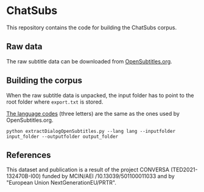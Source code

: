 # ChatSubs

This repository contains the code for building the ChatSubs corpus.

## Raw data

The raw subtitle data can be downloaded from [OpenSubtitles.org](https://dl.opensubtitles.org/addons/export/).

## Building the corpus

When the raw subtitle data is unpacked, the input folder has to point to the root folder where `export.txt` is stored. 

[The language codes](https://www.opensubtitles.org/addons/export_languages.php) (three letters) are the same as the ones used by OpenSubtitles.org.

```
python extractDialogOpenSubtitles.py --lang lang --inputfolder input_folder --outputfolder output_folder
```

## References

This dataset and publication is a result of the project CONVERSA (TED2021-132470B-I00) funded by MCIN/AEI /10.13039/501100011033 and by "European Union NextGenerationEU/PRTR".
